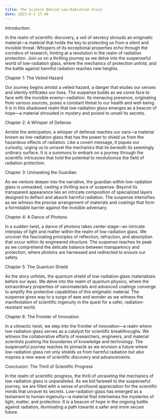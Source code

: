 ```yaml
---
title: The Science Behind Low-Radiation Glass
date: 2023-6-3 17:48
---
```

Introduction:

In the realm of scientific discovery, a veil of secrecy shrouds an enigmatic material—a material that holds the key to protecting us from a silent and invisible threat. Whispers of its exceptional properties echo through the corridors of research, hinting at a revolution in the realm of radiation protection. Join us on a thrilling journey as we delve into the suspenseful world of low-radiation glass, where the mechanics of protection unfold, and the battle against harmful radiation reaches new heights.

Chapter 1: The Veiled Hazard

Our journey begins amidst a veiled hazard, a danger that eludes our senses and silently infiltrates our lives. The suspense builds as we come face to face with the invisible enemy—radiation. Its menacing presence, originating from various sources, poses a constant threat to our health and well-being. It is in this shadowed realm that low-radiation glass emerges as a beacon of hope—a material shrouded in mystery and poised to unveil its secrets.

Chapter 2: A Whisper of Defense

Amidst the anticipation, a whisper of defense reaches our ears—a material known as low-radiation glass that has the power to shield us from the hazardous effects of radiation. Like a covert message, it piques our curiosity, urging us to unravel the mechanics that lie beneath its seemingly ordinary surface. It is a summons to embark on a journey through the scientific intricacies that hold the potential to revolutionize the field of radiation protection.

Chapter 3: Unmasking the Guardian

As we venture deeper into the narrative, the guardian within low-radiation glass is unmasked, casting a thrilling aura of suspense. Beyond its transparent appearance lies an intricate composition of specialized layers designed to deflect and absorb harmful radiation. The suspense intensifies as we witness the precise arrangement of materials and coatings that form a formidable barrier against the invisible adversary.

Chapter 4: A Dance of Photons

In a sudden twist, a dance of photons takes center stage—an intricate interplay of light and matter within the realm of low-radiation glass. We uncover the fascinating principles of reflection, refraction, and absorption that occur within its engineered structure. The suspense reaches its peak as we comprehend the delicate balance between transparency and protection, where photons are harnessed and redirected to ensure our safety.

Chapter 5: The Quantum Shield

As the story unfolds, the quantum shield of low-radiation glass materializes before our eyes. We delve into the realm of quantum physics, where the extraordinary properties of nanomaterials and advanced coatings converge to amplify the protective capabilities of this enigmatic material. The suspense gives way to a surge of awe and wonder as we witness the manifestation of scientific ingenuity in the quest for a safer, radiation-resistant world.

Chapter 6: The Frontier of Innovation

In a climactic twist, we step into the frontier of innovation—a realm where low-radiation glass serves as a catalyst for scientific breakthroughs. We witness the collaborative efforts of researchers, engineers, and material scientists pushing the boundaries of knowledge and technology. The suspenseful journey reaches its pinnacle as we envision a future where low-radiation glass not only shields us from harmful radiation but also inspires a new wave of scientific discovery and advancements.

Conclusion: The Thrill of Scientific Progress

In the realm of scientific progress, the thrill of unraveling the mechanics of low-radiation glass is unparalleled. As we bid farewell to the suspenseful journey, we are filled with a sense of profound appreciation for the scientific minds that unravel its secrets. Low-radiation glass has emerged as a testament to human ingenuity—a material that intertwines the mysteries of light, matter, and protection. It is a beacon of hope in the ongoing battle against radiation, illuminating a path towards a safer and more secure future.